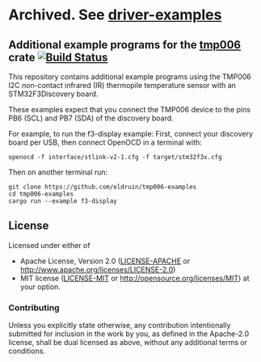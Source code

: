 # Archived. See [driver-examples](https://github.com/eldruin/driver-examples)

## Additional example programs for the [tmp006] crate [![Build Status](https://travis-ci.org/eldruin/tmp006-examples.svg?branch=master)](https://travis-ci.org/eldruin/tmp006-examples)

[tmp006]: https://crates.io/crates/tmp006

This repository contains additional example programs using the TMP006 I2C non-contact infrared
(IR) thermopile temperature sensor with an STM32F3Discovery board.

These examples expect that you connect the TMP006 device to the pins PB6 (SCL)
and PB7 (SDA) of the discovery board.

For example, to run the f3-display example:
First, connect your discovery board per USB, then connect OpenOCD in a terminal with:
```
openocd -f interface/stlink-v2-1.cfg -f target/stm32f3x.cfg
```

Then on another terminal run:
```
git clone https://github.com/eldruin/tmp006-examples
cd tmp006-examples
cargo run --example f3-display
```

## License

Licensed under either of

 * Apache License, Version 2.0 ([LICENSE-APACHE](LICENSE-APACHE) or
   http://www.apache.org/licenses/LICENSE-2.0)
 * MIT license ([LICENSE-MIT](LICENSE-MIT) or
   http://opensource.org/licenses/MIT) at your option.

### Contributing

Unless you explicitly state otherwise, any contribution intentionally submitted
for inclusion in the work by you, as defined in the Apache-2.0 license, shall
be dual licensed as above, without any additional terms or conditions.

